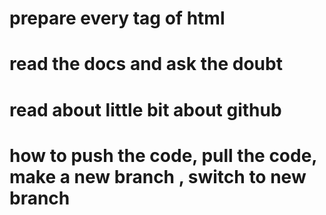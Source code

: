 # prepare every tag of html


# read the docs and ask the doubt 


# read about little bit about github

# how to push the code, pull the code, make a new branch , switch to new branch 

